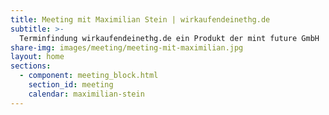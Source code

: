 ```yaml
---
title: Meeting mit Maximilian Stein | wirkaufendeinethg.de
subtitle: >-
  Terminfindung wirkaufendeinethg.de ein Produkt der mint future GmbH | Online THG-Quote beantragen und verkaufen
share-img: images/meeting/meeting-mit-maximilian.jpg
layout: home
sections:
  - component: meeting_block.html
    section_id: meeting
    calendar: maximilian-stein
---
```

